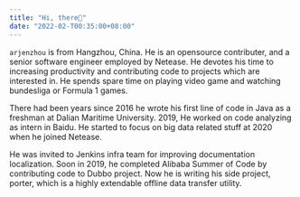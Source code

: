 ```yaml
---
title: "Hi, there👋"
date: "2022-02-T00:35:00+08:00"
---
```


`arjenzhou` is from Hangzhou, China. He is an opensource contributer, and a senior software engineer employed by Netease. He devotes his time to increasing productivity and contributing code to projects which are interested in. He spends spare time on playing video game and watching bundesliga or Formula 1 games.

There had been years since 2016 he wrote his first line of code in Java as a freshman at Dalian Maritime University. 2019, He worked
 on code analyzing as intern in Baidu. He started to focus on big data related stuff at 2020 when he joined Netease.

He was invited to Jenkins infra team for improving documentation localization. Soon in 2019, he completed Alibaba Summer of Code by contributing code to Dubbo project. Now he is writing his side project, porter, which is a highly extendable offline data transfer utility.
